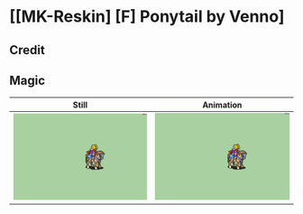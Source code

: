 # [\[MK-Reskin\] \[F\] Ponytail by Venno]

## Credit


	
## Magic

| Still | Animation |
| :---: | :-------: |
| ![Magic still](./Magic_000.png) | ![Magic animation](./Magic.gif) |

